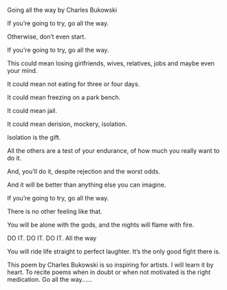 
Going all the way by Charles Bukowski

If you’re going to try, go all the way.

Otherwise, don’t even start.

If you're going to try, go all the way.

This could mean losing girlfriends, wives, relatives, jobs and maybe even your mind.

It could mean not eating for three or four days.

It could mean freezing on a park bench.

It could mean jail.

It could mean derision, mockery, isolation.

Isolation is the gift.

All the others are a test of your endurance, of how much you really want to do it.

And, you’ll do it, despite rejection and the worst odds.

And it will be better than anything else you can imagine.

If you’re going to try, go all the way.

There is no other feeling like that.

You will be alone with the gods, and the nights will flame with fire.

DO IT. DO IT. DO IT. All the way

You will ride life straight to perfect laughter. It’s the only good fight there is.

This poem by Charles Bukowski is so inspiring for artists. I will learn it by heart. To recite poems when in doubt or when not motivated is the right medication. Go all the way......

